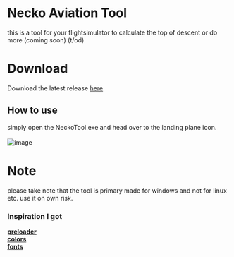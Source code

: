 # Necko Aviation Tool
this is a tool for your flightsimulator to calculate the top of descent or do more (coming soon) (t/od) 

# Download 

Download the latest release [here](https://github.com/prncAzula/NeckoTool/releases/tag/v1.0.1_PUBLIC)

## How to use 

simply open the NeckoTool.exe and head over to the landing plane icon.
<br>
<br>
![image](https://user-images.githubusercontent.com/69110466/128404191-e7038a6b-64b1-444c-9447-d93e61718397.png)


# Note
please take note that the tool is primary made for windows and not for linux etc. use it on own risk.

### Inspiration I got 
**[preloader](https://zhuanlan.zhihu.com/p/350607485)**
**<br>[colors](https://www.zhihu.com/question/33549908)**
**<br>[fonts](https://www.fonts.net.cn/articles-0-1.html)**
